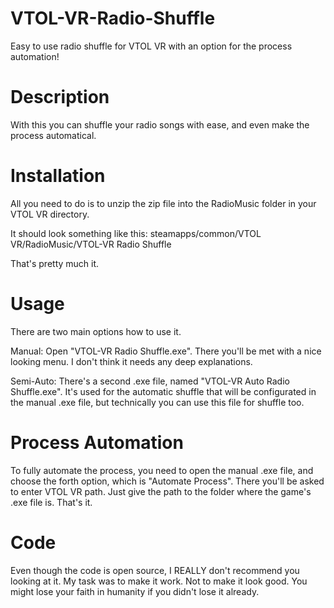 # VTOL-VR-Radio-Shuffle
Easy to use radio shuffle for VTOL VR with an option for the process automation!


# Description
With this you can shuffle your radio songs with ease, and even make the process automatical.

# Installation
All you need to do is to unzip the zip file into the RadioMusic folder in your VTOL VR directory.

It should look something like this:
steamapps/common/VTOL VR/RadioMusic/VTOL-VR Radio Shuffle

That's pretty much it.

# Usage
There are two main options how to use it.

Manual: Open "VTOL-VR Radio Shuffle.exe". There you'll be met with a nice looking menu. I don't think it needs any deep explanations.

Semi-Auto: There's a second .exe file, named "VTOL-VR Auto Radio Shuffle.exe". It's used for the automatic shuffle that will be configurated in the manual .exe file, but technically you can use this file for shuffle too.

# Process Automation
To fully automate the process, you need to open the manual .exe file, and choose the forth option, which is "Automate Process". There you'll be asked to enter VTOL VR path. Just give the path to the folder where the game's .exe file is. That's it.

# Code
Even though the code is open source, I REALLY don't recommend you looking at it. My task was to make it work. Not to make it look good. You might lose your faith in humanity if you didn't lose it already.
